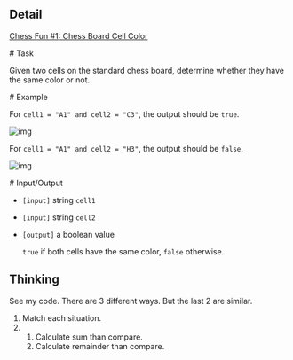 ## Detail

[Chess Fun #1: Chess Board Cell Color](https://www.codewars.com/kata/chess-fun-number-1-chess-board-cell-color/train/rust)

\# Task

Given two cells on the standard chess board, determine whether they have the same color or not.

\# Example

For `cell1 = "A1" and cell2 = "C3"`, the output should be `true`.

![img](https://codefightsuserpics.s3.amazonaws.com/tasks/chessBoardCellColor/img/example1.png?_tm=1475149021926)

For `cell1 = "A1" and cell2 = "H3"`, the output should be `false`.

![img](https://codefightsuserpics.s3.amazonaws.com/tasks/chessBoardCellColor/img/example2.png?_tm=1475149022115)

\# Input/Output

- `[input]` string `cell1`

- `[input]` string `cell2`

- `[output]` a boolean value

  `true` if both cells have the same color, `false` otherwise.

## Thinking

See my code. There are 3 different ways. But the last 2 are similar.

1. Match each situation.
2. 1. Calculate sum than compare.
   2. Calculate remainder than compare.